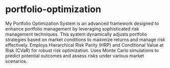 # portfolio-optimization

My Portfolio Optimization System is an advanced framework designed to enhance portfolio management by leveraging sophisticated risk management techniques. This system dynamically adjusts portfolio strategies based on market conditions to maximize returns and manage risk effectively. 
Employs Hierarchical Risk Parity (HRP) and Conditional Value at Risk (CVaR) for robust risk optimization.
Uses Monte Carlo simulations to predict potential outcomes and assess risks under various market scenarios.
